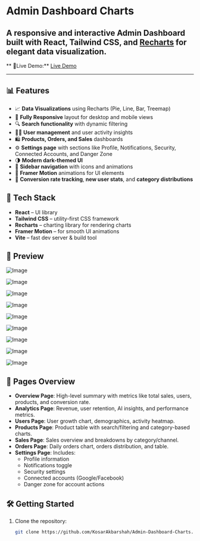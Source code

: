 # Admin Dashboard Charts

A responsive and interactive Admin Dashboard built with **React**, **Tailwind CSS**, and **[Recharts](https://recharts.org/)** for elegant data visualization.
---
** 🚀Live Demo:** [Live Demo](https://admin-dashboard-charts-plum.vercel.app/)  

---
## 📊 Features

- 📈 **Data Visualizations** using Recharts (Pie, Line, Bar, Treemap)
- 📱 **Fully Responsive** layout for desktop and mobile views
- 🔍 **Search functionality** with dynamic filtering
- 🧑‍💼 **User management** and user activity insights
- 🛍️ **Products, Orders, and Sales** dashboards
- ⚙️ **Settings page** with sections like Profile, Notifications, Security, Connected Accounts, and Danger Zone
- 🌗 **Modern dark-themed UI**
- 🧭 **Sidebar navigation** with icons and animations
- 🔄 **Framer Motion** animations for UI elements
- 🎯 **Conversion rate tracking**, **new user stats**, and **category distributions**

## 🧪 Tech Stack

- **React** – UI library
- **Tailwind CSS** – utility-first CSS framework
- **Recharts** – charting library for rendering charts
- **Framer Motion** – for smooth UI animations
- **Vite** – fast dev server & build tool

## 📸 Preview
![Image](https://github.com/user-attachments/assets/afdc1801-5237-4f16-8050-6081c53405e0)

![Image](https://github.com/user-attachments/assets/f1838a4b-f2dc-426a-ab73-480c611045d5)

![Image](https://github.com/user-attachments/assets/e5965b97-d79d-4614-94d0-8827f0a51cd6)

![Image](https://github.com/user-attachments/assets/b6f07cba-1565-418e-bf18-c98b94288881)

![Image](https://github.com/user-attachments/assets/96c331bf-459b-41a7-9019-1b94ad021680)

![Image](https://github.com/user-attachments/assets/5de7b387-4d28-4af4-93b6-2d0e07f2bbc3)

![Image](https://github.com/user-attachments/assets/9b55d753-75c9-4d3b-ae60-0c2dd1476232)

![Image](https://github.com/user-attachments/assets/354b3a26-d785-4f1d-ba28-59ab3dea456a)

![Image](https://github.com/user-attachments/assets/9a04f38c-1946-485d-a2c8-744505f09c2f)

## 🚀 Pages Overview

- **Overview Page**: High-level summary with metrics like total sales, users, products, and conversion rate.
- **Analytics Page**: Revenue, user retention, AI insights, and performance metrics.
- **Users Page**: User growth chart, demographics, activity heatmap.
- **Products Page**: Product table with search/filtering and category-based charts.
- **Sales Page**: Sales overview and breakdowns by category/channel.
- **Orders Page**: Daily orders chart, orders distribution, and table.
- **Settings Page**: Includes:
  - Profile information
  - Notifications toggle
  - Security settings
  - Connected accounts (Google/Facebook)
  - Danger zone for account actions

## 🛠️ Getting Started

1. Clone the repository:
   ```bash
   git clone https://github.com/KosarAkbarshah/Admin-Dashboard-Charts.git
